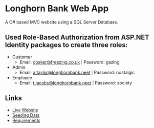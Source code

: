# Longhorn Bank Web App
A C# based MVC website using a SQL Server Database.

## Used Role-Based Authorization from ASP.NET Identity packages to create three roles:
- Customer
  - Email: cbaker@freezing.co.uk | Password: gazing
- Admin
  - Email: a.taylor@longhornbank.neet | Password: nostalgic
- Employee
  - Email: t.jacobs@longhornbank.neet | Password: society
    

## Links
- [Live Website](https://longhornbanktrust.azurewebsites.net/)
- [Seeding Data](https://docs.google.com/spreadsheets/d/1BGDKu35suQDCJtoVuJB_bfHXkfqeeJJ2/edit?usp=sharing&ouid=103498623239049888969&rtpof=true&sd=true)
- [Requirements](https://drive.google.com/file/d/1TNSuNIw1mHEuCd42CXjUxoBO66P5geQ5/view?usp=sharing)
